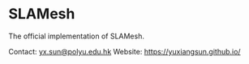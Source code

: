 # SLAMesh
The official implementation of SLAMesh.

Contact: yx.sun@polyu.edu.hk
Website: https://yuxiangsun.github.io/
